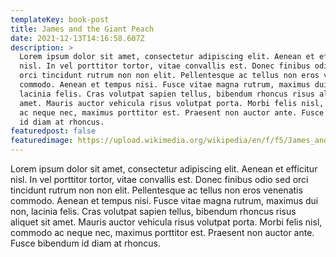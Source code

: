 ```yaml
---
templateKey: book-post
title: James and the Giant Peach
date: 2021-12-13T14:16:58.607Z
description: >
  Lorem ipsum dolor sit amet, consectetur adipiscing elit. Aenean et efficitur
  nisl. In vel porttitor tortor, vitae convallis est. Donec finibus odio sed
  orci tincidunt rutrum non non elit. Pellentesque ac tellus non eros venenatis
  commodo. Aenean et tempus nisi. Fusce vitae magna rutrum, maximus dui non,
  lacinia felis. Cras volutpat sapien tellus, bibendum rhoncus risus aliquet sit
  amet. Mauris auctor vehicula risus volutpat porta. Morbi felis nisl, commodo
  ac neque nec, maximus porttitor est. Praesent non auctor ante. Fusce bibendum
  id diam at rhoncus.
featuredpost: false
featuredimage: https://upload.wikimedia.org/wikipedia/en/f/f5/James_and_the_giant_peach.jpg
---
```

Lorem ipsum dolor sit amet, consectetur adipiscing elit. Aenean et efficitur nisl. In vel porttitor tortor, vitae convallis est. Donec finibus odio sed orci tincidunt rutrum non non elit. Pellentesque ac tellus non eros venenatis commodo. Aenean et tempus nisi. Fusce vitae magna rutrum, maximus dui non, lacinia felis. Cras volutpat sapien tellus, bibendum rhoncus risus aliquet sit amet. Mauris auctor vehicula risus volutpat porta. Morbi felis nisl, commodo ac neque nec, maximus porttitor est. Praesent non auctor ante. Fusce bibendum id diam at rhoncus.